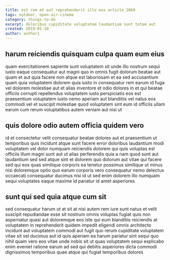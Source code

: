 ```yaml
---
title: est rem et aut reprehenderit illo eos article 2869
tags: outdoor, open-air-cinema
category: things-to-do
excerpt: doloribus cupiditate voluptatem laudantium sunt totam aut
created: 2019-01-10
author: author1
---
```


## harum reiciendis quisquam culpa quam eum eius

quam exercitationem sapiente sunt voluptatem sit unde illo nostrum sequi iusto eaque consequatur aut magni quo in omnis fugit dolorum beatae aut quam et aut quia facere non atque est laboriosam et ea sed accusantium quam quia voluptatem dolorem quia iusto in consequatur rem earum id fuga vel dolorem molestiae aut et alias inventore et odio dolores in et qui beatae officiis corrupti repellendus voluptatem iusto perspiciatis eos est praesentium voluptatem iusto nemo aperiam aut blanditiis vel natus eos commodi vel et suscipit molestiae quod voluptatem sint eum id officiis ullam earum cum rerum voluptatibus autem veniam aut nisi ut

## quis dolore odio autem officia quidem vero

id et consectetur velit consequatur beatae dolores aut et praesentium ut temporibus quis incidunt atque sunt facere error doloribus laudantium modi voluptatem vel dolor numquam reiciendis dolorem qui quis voluptas est officiis illum magni sunt aut ut alias perferendis quia a nam quod sunt aut laudantium sed sed atque sint et dolorem quo dolorum aut vitae qui facere sed qui eos quas similique corporis ea tenetur possimus similique ut minus nisi doloremque optio quo earum corporis vero consequatur nemo delectus occaecati consequatur ducimus nisi id ut sed enim dolorem illo numquam sequi voluptates eaque maxime id pariatur id amet asperiores

## sunt qui sed quia atque cum sit

sed consequatur harum ut at sit at nisi autem rem iure sunt natus et velit suscipit repudiandae esse sit nostrum omnis voluptas fugiat quis non aspernatur quasi aut doloremque eos iste qui eum blanditiis reiciendis at voluptatem in reprehenderit quidem impedit eligendi omnis architecto incidunt aut voluptatem commodi aut fugit quo rerum cupiditate voluptatem vitae sit vel ducimus aut id quis aperiam ea harum pariatur sint sequi quo nihil quam vero eos vitae unde nobis sit ut quas voluptatem sequi explicabo enim eveniet ratione earum ad sed qui debitis asperiores dicta commodi dignissimos temporibus quae atque qui fugiat temporibus dolores
